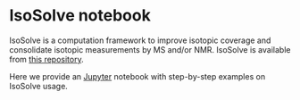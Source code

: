 # IsoSolve notebook
IsoSolve is a computation framework to improve isotopic coverage and consolidate isotopic measurements by MS and/or NMR. IsoSolve is available from [this repository](https://github.com/MetaSys-LISBP/IsoSolve).

Here we provide an [Jupyter](https://jupyter.org/install.html) notebook with step-by-step examples on IsoSolve usage.